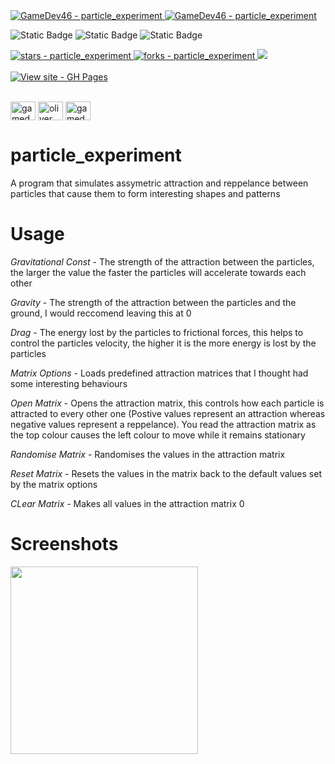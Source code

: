 <a href="https://github.com/GameDev46" title="Go to GitHub repo">
    <img src="https://img.shields.io/static/v1?label=GameDev46&message=|&color=Green&logo=github&style=for-the-badge&labelColor=1f1f22" alt="GameDev46 - particle_experiment">
    <img src="https://img.shields.io/badge/Version-1.1.7-green?style=for-the-badge&labelColor=1f1f22&color=Green" alt="GameDev46 - particle_experiment">
</a>


![Static Badge](https://img.shields.io/badge/--1f1f22?style=for-the-badge&logo=HTML5)
![Static Badge](https://img.shields.io/badge/--1f1f22?style=for-the-badge&logo=CSS3&logoColor=6060ef)
![Static Badge](https://img.shields.io/badge/--1f1f22?style=for-the-badge&logo=JavaScript)
    
<a href="https://github.com/GameDev46/particle_experiment/stargazers">
    <img src="https://img.shields.io/github/stars/GameDev46/particle_experiment?style=for-the-badge&labelColor=1f1f22" alt="stars - particle_experiment">
</a>
<a href="https://github.com/GameDev46/particle_experiment/forks">
    <img src="https://img.shields.io/github/forks/GameDev46/particle_experiment?style=for-the-badge&labelColor=1f1f22" alt="forks - particle_experiment">
</a>
<a href="https://github.com/GameDev46/particle_experiment/issues">
    <img src="https://img.shields.io/github/issues/GameDev46/particle_experiment?style=for-the-badge&labelColor=1f1f22&color=blue"/>
 </a>

<br>
<br>

<div align="left">
<a href="https://gamedev46.github.io/particle_experiment/">
    <img src="https://img.shields.io/badge/View_site-GH_Pages-2ea44f?style=for-the-badge&labelColor=1f1f22" alt="View site - GH Pages">
</a>
</div>

<br>

<p align="left">
<a href="https://twitter.com/gamedev46" target="blank"><img align="center" src="https://raw.githubusercontent.com/rahuldkjain/github-profile-readme-generator/master/src/images/icons/Social/twitter.svg" alt="gamedev46" height="30" width="40" /></a>
<a href="https://instagram.com/oliver_pearce47" target="blank"><img align="center" src="https://raw.githubusercontent.com/rahuldkjain/github-profile-readme-generator/master/src/images/icons/Social/instagram.svg" alt="oliver_pearce47" height="30" width="40" /></a>
<a href="https://www.youtube.com/c/gamedev46" target="blank"><img align="center" src="https://raw.githubusercontent.com/rahuldkjain/github-profile-readme-generator/master/src/images/icons/Social/youtube.svg" alt="gamedev46" height="30" width="40" /></a>
</p>

# particle_experiment

A program that simulates assymetric attraction and reppelance between particles that cause them to form interesting shapes and patterns

# Usage

*Gravitational Const* - The strength of the attraction between the particles, the larger the value the faster the particles will accelerate towards each other

*Gravity* - The strength of the attraction between the particles and the ground, I would reccomend leaving this at 0

*Drag* - The energy lost by the particles to frictional forces, this helps to control the particles velocity, the higher it is the more energy is lost by the particles

*Matrix Options* - Loads predefined attraction matrices that I thought had some interesting behaviours

*Open Matrix* - Opens the attraction matrix, this controls how each particle is attracted to every other one (Postive values represent an attraction whereas negative values represent a reppelance). You read the attraction matrix as the top colour causes the left colour to move while it remains stationary

*Randomise Matrix* - Randomises the values in the attraction matrix

*Reset Matrix* - Resets the values in the matrix back to the default values set by the matrix options

*CLear Matrix* - Makes all values in the attraction matrix 0

# Screenshots

<img src="https://github.com/GameDev46/particle_experiment/assets/76485006/7bee0112-e0f5-432c-aa29-2225c62ef375" height="300">
